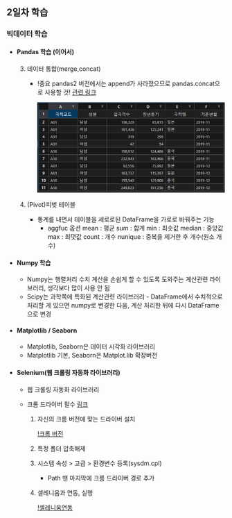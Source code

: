 ## 2일차 학습
### 빅데이터 학습

- #### Pandas 학습 (이어서)

    3. 데이터 통합(merge,concat)
        - !중요 pandas2 버전에서는 append가 사라졌으므로 pandas.concat으로 사용할 것! [관련 링크](https://pandas.pydata.org/docs/whatsnew/v2.0.0.html)

            ![concat 결과](https://raw.githubusercontent.com/KangJeongTaek/bigdata-analysis-2024/main/images/ba002.png)

    4. (Pivot)피벗 테이블
        - 통계를 내면서 테이블을 세로로된 DataFrame을 가로로 바꿔주는 기능
            - aggfuc 옵션
                mean : 평균
                sum : 합계
                min : 최솟값
                median : 중앙값
                max : 최댓값
                count : 개수
                nunique : 중복을 제거한 후 개수(원소 개수)

- #### Numpy 학습
    - Numpy는 행렬처리 수치 계산을 손쉽게 할 수 있도록 도와주는 계산관련 라이브러리, 생각보다 많이 사용 안 됨
    - Scipy는 과학쪽에 특화된 계산관련 라이브러리
            - DataFrame에서 수치적으로 처리할 게 있으면 numpy로 변경한 다음, 계산 처리한 뒤에 다시 DataFrame으로 변경

- #### Matplotlib / Seaborn
    - Matplotlib, Seaborn은 데이터 시각화 라이브러리
    - Matplotlib 기본, Seaborn은 Matplot.lib 확장버전

- #### Selenium(웹 크롤링 자동화 라이브러리)
    - 웹 크롤링 자동화 라이브러리
    - 크롬 드라이버 필수 [링크](https://googlechromelabs.github.io/chrome-for-testing/#stable)

        1. 자신의 크롬 버전에 맞는 드라이버 설치
            
            [!크롬 버전](https://raw.githubusercontent.com/KangJeongTaek/bigdata-analysis-2024/main/images/ba003.png)

        2. 특정 폴더 압축해제

        3. 시스템 속성 > 고급 > 환경변수 등록(sysdm.cpl)
            - Path 맨 마지막에 크롬 드라이버 경로 추가

        4. 셀레니움과 연동, 실행

            [!셀레니움연동](https://raw.githubusercontent.com/KangJeongTaek/bigdata-analysis-2024/main/images/ba004.png)

